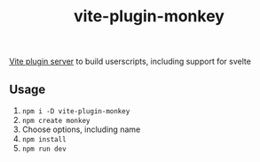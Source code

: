 ﻿---
backlinks:
- title: Usable CASA
  url: /sense/Web-development/usable-casa/usable-casa.html
title: vite-plugin-monkey
---
[Vite plugin server](https://github.com/lisonge/vite-plugin-monkey) to build userscripts, including support for svelte


## Usage

1. `npm i -D vite-plugin-monkey`
1. `npm create monkey`
2. Choose options, including name
3. `npm install`
4. `npm run dev`